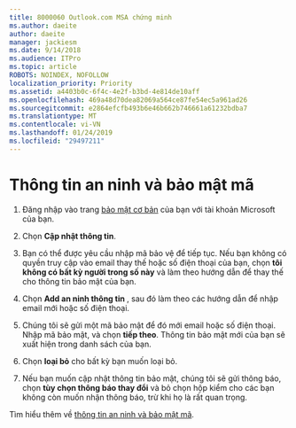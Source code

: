 ```yaml
---
title: 8000060 Outlook.com MSA chứng minh
ms.author: daeite
author: daeite
manager: jackiesm
ms.date: 9/14/2018
ms.audience: ITPro
ms.topic: article
ROBOTS: NOINDEX, NOFOLLOW
localization_priority: Priority
ms.assetid: a4403b0c-6f4c-4e2f-b3bd-4e814de10aff
ms.openlocfilehash: 469a48d70dea82069a564ce87fe54ec5a961ad26
ms.sourcegitcommit: e2864efcfb493b6e46b662b746661a61232bdba7
ms.translationtype: MT
ms.contentlocale: vi-VN
ms.lasthandoff: 01/24/2019
ms.locfileid: "29497211"
---
```

# <a name="security-info-and-security-codes"></a>Thông tin an ninh và bảo mật mã

1. Đăng nhập vào trang [bảo mật cơ bản](https://account.microsoft.com/security) của bạn với tài khoản Microsoft của bạn. 
    
2. Chọn **Cập nhật thông tin**. 
    
3. Bạn có thể được yêu cầu nhập mã bảo vệ để tiếp tục. Nếu bạn không có quyền truy cập vào email thay thế hoặc số điện thoại của bạn, chọn **tôi không có bất kỳ người trong số này** và làm theo hướng dẫn để thay thế cho thông tin bảo mật của bạn. 
    
4. Chọn **Add an ninh thông tin** , sau đó làm theo các hướng dẫn để nhập email mới hoặc số điện thoại. 
    
5. Chúng tôi sẽ gửi một mã bảo mật để đó mới email hoặc số điện thoại. Nhập mã bảo mật, và chọn **tiếp theo**. Thông tin bảo mật mới của bạn sẽ xuất hiện trong danh sách của bạn. 
    
6. Chọn **loại bỏ** cho bất kỳ bạn muốn loại bỏ. 
    
7. Nếu bạn muốn cập nhật thông tin bảo mật, chúng tôi sẽ gửi thông báo, chọn **tùy chọn thông báo thay đổi** và bỏ chọn hộp kiểm cho các bạn không còn muốn nhận thông báo, trừ khi họ là rất quan trọng. 
    
Tìm hiểu thêm về [thông tin an ninh và bảo mật mã](https://support.microsoft.com/help/12428/).
  

